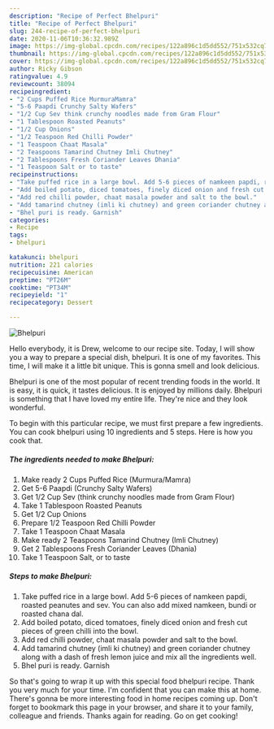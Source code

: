 ```yaml
---
description: "Recipe of Perfect Bhelpuri"
title: "Recipe of Perfect Bhelpuri"
slug: 244-recipe-of-perfect-bhelpuri
date: 2020-11-06T10:36:32.989Z
image: https://img-global.cpcdn.com/recipes/122a896c1d5dd552/751x532cq70/bhelpuri-recipe-main-photo.jpg
thumbnail: https://img-global.cpcdn.com/recipes/122a896c1d5dd552/751x532cq70/bhelpuri-recipe-main-photo.jpg
cover: https://img-global.cpcdn.com/recipes/122a896c1d5dd552/751x532cq70/bhelpuri-recipe-main-photo.jpg
author: Ricky Gibson
ratingvalue: 4.9
reviewcount: 38094
recipeingredient:
- "2 Cups Puffed Rice MurmuraMamra"
- "5-6 Paapdi Crunchy Salty Wafers"
- "1/2 Cup Sev think crunchy noodles made from Gram Flour"
- "1 Tablespoon Roasted Peanuts"
- "1/2 Cup Onions"
- "1/2 Teaspoon Red Chilli Powder"
- "1 Teaspoon Chaat Masala"
- "2 Teaspoons Tamarind Chutney Imli Chutney"
- "2 Tablespoons Fresh Coriander Leaves Dhania"
- "1 Teaspoon Salt or to taste"
recipeinstructions:
- "Take puffed rice in a large bowl. Add 5-6 pieces of namkeen papdi, roasted peanutes and sev. You can also add mixed namkeen, bundi or roasted chana dal."
- "Add boiled potato, diced tomatoes, finely diced onion and fresh cut pieces of green chilli into the bowl."
- "Add red chilli powder, chaat masala powder and salt to the bowl."
- "Add tamarind chutney (imli ki chutney) and green coriander chutney along with a dash of fresh lemon juice and mix all the ingredients well."
- "Bhel puri is ready. Garnish"
categories:
- Recipe
tags:
- bhelpuri

katakunci: bhelpuri 
nutrition: 221 calories
recipecuisine: American
preptime: "PT26M"
cooktime: "PT34M"
recipeyield: "1"
recipecategory: Dessert

---
```



![Bhelpuri](https://img-global.cpcdn.com/recipes/122a896c1d5dd552/751x532cq70/bhelpuri-recipe-main-photo.jpg)

Hello everybody, it is Drew, welcome to our recipe site. Today, I will show you a way to prepare a special dish, bhelpuri. It is one of my favorites. This time, I will make it a little bit unique. This is gonna smell and look delicious.

Bhelpuri is one of the most popular of recent trending foods in the world. It is easy, it is quick, it tastes delicious. It is enjoyed by millions daily. Bhelpuri is something that I have loved my entire life. They're nice and they look wonderful.




To begin with this particular recipe, we must first prepare a few ingredients. You can cook bhelpuri using 10 ingredients and 5 steps. Here is how you cook that.

<!--inarticleads1-->

##### The ingredients needed to make Bhelpuri:

1. Make ready 2 Cups Puffed Rice (Murmura/Mamra)
1. Get 5-6 Paapdi (Crunchy Salty Wafers)
1. Get 1/2 Cup Sev (think crunchy noodles made from Gram Flour)
1. Take 1 Tablespoon Roasted Peanuts
1. Get 1/2 Cup Onions
1. Prepare 1/2 Teaspoon Red Chilli Powder
1. Take 1 Teaspoon Chaat Masala
1. Make ready 2 Teaspoons Tamarind Chutney (Imli Chutney)
1. Get 2 Tablespoons Fresh Coriander Leaves (Dhania)
1. Take 1 Teaspoon Salt, or to taste




<!--inarticleads2-->

##### Steps to make Bhelpuri:

1. Take puffed rice in a large bowl. Add 5-6 pieces of namkeen papdi, roasted peanutes and sev. You can also add mixed namkeen, bundi or roasted chana dal.
1. Add boiled potato, diced tomatoes, finely diced onion and fresh cut pieces of green chilli into the bowl.
1. Add red chilli powder, chaat masala powder and salt to the bowl.
1. Add tamarind chutney (imli ki chutney) and green coriander chutney along with a dash of fresh lemon juice and mix all the ingredients well.
1. Bhel puri is ready. Garnish




So that's going to wrap it up with this special food bhelpuri recipe. Thank you very much for your time. I'm confident that you can make this at home. There's gonna be more interesting food in home recipes coming up. Don't forget to bookmark this page in your browser, and share it to your family, colleague and friends. Thanks again for reading. Go on get cooking!
